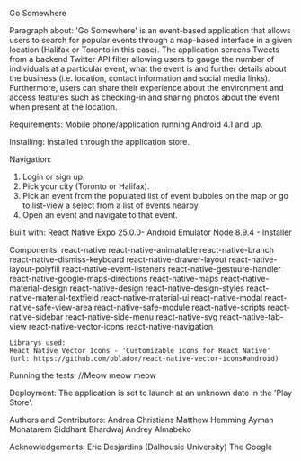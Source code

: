 Go Somewhere

Paragraph about:
'Go Somewhere' is an event-based application that allows users to search for popular 
events through a map-based interface in a given location (Halifax or Toronto in this case). 
The application screens Tweets from a backend Twitter API filter allowing users to gauge
 the number of individuals at a particular event, what the event is and further details
about the business (i.e. location, contact information and social media links). 
Furthermore, users can share their experience about the environment and access features
 such as checking-in and sharing photos about the event when present at the location.    

Requirements:
Mobile phone/application running Android 4.1 and up.

Installing:
Installed through the application store.

Navigation:
1. Login or sign up.
2. Pick your city (Toronto or Halifax).
3. Pick an event from the populated list of event bubbles on the map or go to list-view a select from a list of events nearby. 
4. Open an event and navigate to that event.

Built with:
React Native 
Expo 25.0.0- Android Emulator
Node 8.9.4 - Installer

Components:
react-native
react-native-animatable
react-native-branch
react-native-dismiss-keyboard
react-native-drawer-layout
react-native-layout-polyfill
react-native-event-listeners
react-native-gestuure-handler
react-native-google-maps-directions
react-native-maps
react-native-material-design
react-native-design
react-native-design-styles
react-native-material-textfield
react-native-material-ui
react-native-modal
react-native-safe-view-area
react-native-safe-module
react-native-scripts
react-native-sidebar
react-native-side-menu
react-native-svg
react-native-tab-view
react-native-vector-icons
react-native-navigation

	Librarys used:
	React Native Vector Icons - 'Customizable icons for React Native'
	(url: https://github.com/oblador/react-native-vector-icons#android)

Running the tests:
//Meow meow meow

Deployment: 
The application is set to launch at an unknown date in the 'Play Store'. 

Authors and Contributors:
Andrea Christians
Matthew Hemming
Ayman Mohatarem
Siddhant Bhardwaj
Andrey Almabeko


Acknowledgements:
Eric Desjardins (Dalhousie University)
The Google
